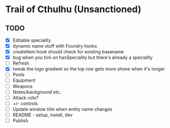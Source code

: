 # Trail of Cthulhu (Unsanctioned)


## TODO

- [x] Editable speciality
- [x] dynamic name stuff with Foundry hooks
- [x] createItem hook should check for existing basename
- [x] bug when you tick on hasSpeciality but there's already a speciality
- [ ] Refresh
- [x] tweak the logo gradient so the top row gets more shone when it's longer 
- [ ] Pools
- [ ] Equipment
- [ ] Weapons
- [ ] Notes/background etc.
- [ ] Attack rolls?
- [ ] +/- controls
- [ ] Update window title when entity name changes
- [ ] README - setup, install, dev
- [ ] Publish